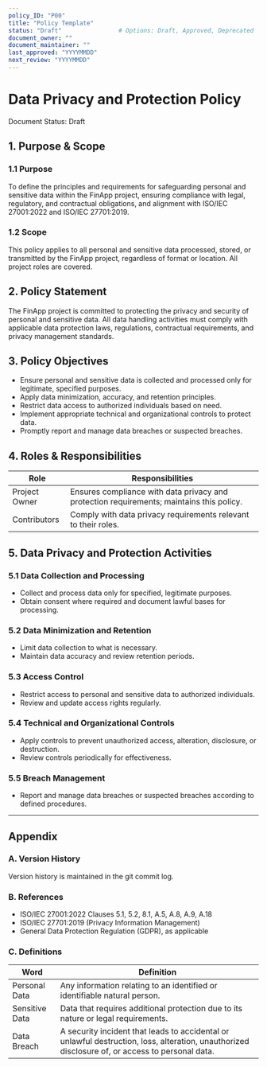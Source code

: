 ```yaml
---
policy_ID: "P00"
title: "Policy Template"
status: "Draft"                # Options: Draft, Approved, Deprecated
document_owner: ""
document_maintainer: ""
last_approved: "YYYYMMDD"
next_review: "YYYYMMDD"
---
```

# Data Privacy and Protection Policy
Document Status: Draft

## 1. Purpose & Scope

### 1.1 Purpose
To define the principles and requirements for safeguarding personal and sensitive data within the FinApp project, ensuring compliance with legal, regulatory, and contractual obligations, and alignment with ISO/IEC 27001:2022 and ISO/IEC 27701:2019.

### 1.2 Scope
This policy applies to all personal and sensitive data processed, stored, or transmitted by the FinApp project, regardless of format or location. All project roles are covered.

## 2. Policy Statement
The FinApp project is committed to protecting the privacy and security of personal and sensitive data. All data handling activities must comply with applicable data protection laws, regulations, contractual requirements, and privacy management standards.

## 3. Policy Objectives
- Ensure personal and sensitive data is collected and processed only for legitimate, specified purposes.
- Apply data minimization, accuracy, and retention principles.
- Restrict data access to authorized individuals based on need.
- Implement appropriate technical and organizational controls to protect data.
- Promptly report and manage data breaches or suspected breaches.

## 4. Roles & Responsibilities

| Role           | Responsibilities                                                                 |
|----------------|----------------------------------------------------------------------------------|
| Project Owner  | Ensures compliance with data privacy and protection requirements; maintains this policy. |
| Contributors   | Comply with data privacy requirements relevant to their roles.                    |

## 5. Data Privacy and Protection Activities

### 5.1 Data Collection and Processing
- Collect and process data only for specified, legitimate purposes.
- Obtain consent where required and document lawful bases for processing.

### 5.2 Data Minimization and Retention
- Limit data collection to what is necessary.
- Maintain data accuracy and review retention periods.

### 5.3 Access Control
- Restrict access to personal and sensitive data to authorized individuals.
- Review and update access rights regularly.

### 5.4 Technical and Organizational Controls
- Apply controls to prevent unauthorized access, alteration, disclosure, or destruction.
- Review controls periodically for effectiveness.

### 5.5 Breach Management
- Report and manage data breaches or suspected breaches according to defined procedures.

---

## Appendix

### A. Version History
Version history is maintained in the git commit log.

### B. References
- ISO/IEC 27001:2022 Clauses 5.1, 5.2, 8.1, A.5, A.8, A.9, A.18
- ISO/IEC 27701:2019 (Privacy Information Management)
- General Data Protection Regulation (GDPR), as applicable

### C. Definitions
| Word                | Definition                                                                 |
|---------------------|----------------------------------------------------------------------------|
| Personal Data       | Any information relating to an identified or identifiable natural person.   |
| Sensitive Data      | Data that requires additional protection due to its nature or legal requirements. |
| Data Breach         | A security incident that leads to accidental or unlawful destruction, loss, alteration, unauthorized disclosure of, or access to personal data. |
